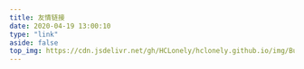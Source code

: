 ```yaml
---
title: 友情链接
date: 2020-04-19 13:00:10
type: "link"
aside: false
top_img: https://cdn.jsdelivr.net/gh/HCLonely/hclonely.github.io/img/Butterfly/046.webp
---
```

